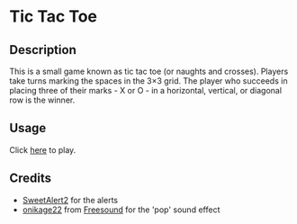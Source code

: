 # Tic Tac Toe

## Description

This is a small game known as tic tac toe (or naughts and crosses). Players take turns marking the spaces in the 3×3 grid. The player who succeeds in placing three of their marks - X or O - in a horizontal, vertical, or diagonal row is the winner.

## Usage

Click [here](https://mohammed-ysn.github.io/tic-tac-toe/) to play.

## Credits

- [SweetAlert2](https://sweetalert2.github.io/) for the alerts
- [onikage22](https://freesound.org/people/onikage22/) from [Freesound](https://freesound.org/) for the 'pop' sound effect
